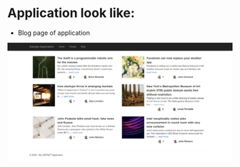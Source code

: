 # Application look like:
  - Blog page of application

![Blog page of application](https://github.com/Vijay-Kumavat/Blog-SampleProject-.NETFramework-4.8v/blob/master/SampleProject.Web/fonts/All-Blog-Sample-Application.png)
